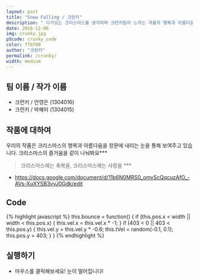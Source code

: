 ```yaml
---
layout: post
title: "Snow Falling / 크런키"
description: " 다가오는 크리스마스를 생각하며 크런키팀이 느끼는 겨울의 행복과 아름다움을 전해주고자 합니다 "
date: 2016-12-06
img: crunky.jpg
p5code: crunky_code
color: ffbf00
author: "크런키"
permalink: /crunky/
width: medium
---
```

## 팀 이름 / 작가 이름
- 크런키 / 안영은 (1304016)
- 크런키 / 박혜미 (1304015)


## 작품에 대하여
우리의 작품은 크리스마스의 행복과 아름다움을 창문에 내리는 눈을 통해 보여주고 있습니다.
크리스마스의 즐거움을 같이 나눠봐요***

<blockquote>
크리스마스에는 축복을,
크리스마스에는 사랑을 ***

</blockquote>

- https://docs.google.com/document/d/11b6N0MRS0_omvScQqcuzAfO_-AVs-XuXYSB3vyJ0Gdk/edit

## Code
{% highlight javascript %}
  this.bounce = function() {
    if (this.pos.x < width || width < this.pos.x) {
      this.vel.x = this.vel.x * -1;
    }
    if (403 < 0 || 403 < this.pos.y) {
      this.vel.y = this.vel.y * -0.6;
      this.tVel = random(-0.1, 0.1);
      this.pos.y = 403;
    }
  }
{% endhighlight %}



## 실행하기
- 마우스를 클릭해보세요! 눈이 떨어집니다!
